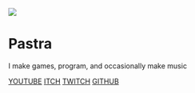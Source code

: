 
![](hollowknight.png)
# Pastra
I make games, program, and occasionally make music

[YOUTUBE](https://www.youtube.com/channel/UCZo0YExG-M9s7X-BDdfg4Lw)
[ITCH](https://pastramicity.itch.io/)
[TWITCH](https://www.twitch.tv/pastramicity)
[GITHUB](https://github.com/Pastramicity/)



